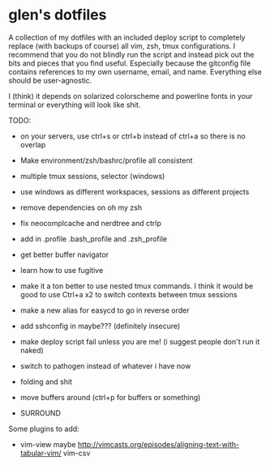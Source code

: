 # glen's dotfiles
A collection of my dotfiles with an included deploy script to completely replace (with backups of course) all vim, zsh, tmux configurations.
I recommend that you do not blindly run the script and instead pick out the bits and pieces that you find useful.
Especially because the gitconfig file contains references to my own username, email, and name. Everything else should be user-agnostic.

I (think) it depends on solarized colorscheme and powerline fonts in your terminal or everything will look like shit.

TODO:

* on your servers, use ctrl+s or ctrl+b instead of ctrl+a so there is no overlap

* Make environment/zsh/bashrc/profile all consistent
* multiple tmux sessions, selector (windows)
* use windows as different workspaces, sessions as different projects

* remove dependencies on oh my zsh
* fix neocomplcache and nerdtree and ctrlp
* add in .profile .bash_profile and .zsh_profile
* get better buffer navigator
* learn how to use fugitive
* make it a ton better to use nested tmux commands. I think it would be good to use Ctrl+a x2 to switch contexts between tmux sessions
* make a new alias for easycd to go in reverse order
* add sshconfig in maybe??? (definitely insecure)
* make deploy script fail unless you are me! (i suggest people don't run it naked)
* switch to pathogen instead of whatever i have now
* folding and shit
* move buffers around (ctrl+p for buffers or something)
* SURROUND

Some plugins to add:
* vim-view maybe
http://vimcasts.org/episodes/aligning-text-with-tabular-vim/
vim-csv
